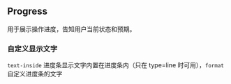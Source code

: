 <div class="demo-header">
<p class="overviewicon">
  <span class="wapi-business-slider"/>
</p>

## Progress

<nova-uxlink widget-name="Progress"></nova-uxlink>

用于展示操作进度，告知用户当前状态和预期。

</div>

### 自定义显示文字

`text-inside` 进度条显示文字内置在进度条内（只在 type=line 时可用），`format`自定义进度条的文字

<nova-demo-view link="progress/format-text.vue"></nova-demo-view>

<br />
